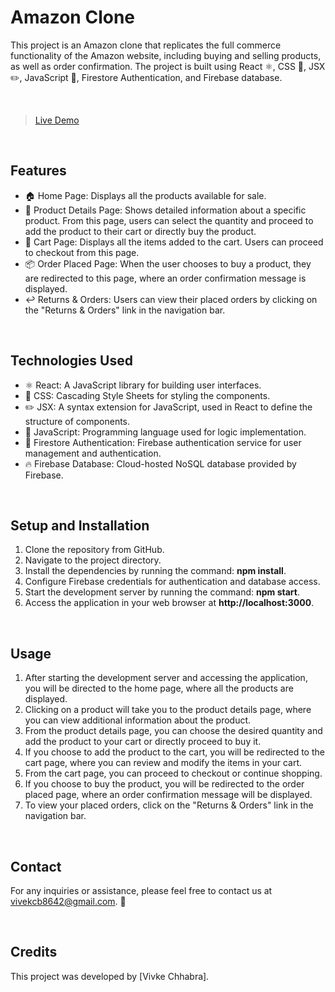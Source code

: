 # Amazon Clone

This project is an Amazon clone that replicates the full commerce functionality of the Amazon website, including buying and selling products, as well as order confirmation. The project is built using React ⚛️, CSS 🎨, JSX ✏️, JavaScript 🚀, Firestore Authentication, and Firebase database.

<br>

> [Live Demo](https://vivek-chhabra.github.io/Amazon-Clone/)

<br>

## Features

- 🏠 Home Page: Displays all the products available for sale.
- 📄 Product Details Page: Shows detailed information about a specific product. From this page, users can select the quantity and proceed to add the product to their cart or directly buy the product.
- 🛒 Cart Page: Displays all the items added to the cart. Users can proceed to checkout from this page.
- 📦 Order Placed Page: When the user chooses to buy a product, they are redirected to this page, where an order confirmation message is displayed.
- ↩️ Returns & Orders: Users can view their placed orders by clicking on the "Returns & Orders" link in the navigation bar.

<br>

## Technologies Used

- ⚛️ React: A JavaScript library for building user interfaces.
- 🎨 CSS: Cascading Style Sheets for styling the components.
- ✏️ JSX: A syntax extension for JavaScript, used in React to define the structure of components.
- 🚀 JavaScript: Programming language used for logic implementation.
- 🔐 Firestore Authentication: Firebase authentication service for user management and authentication.
- 🔥 Firebase Database: Cloud-hosted NoSQL database provided by Firebase.

<br>

## Setup and Installation

1. Clone the repository from GitHub.
2. Navigate to the project directory.
3. Install the dependencies by running the command: **npm install**.
4. Configure Firebase credentials for authentication and database access.
5. Start the development server by running the command: **npm start**.
6. Access the application in your web browser at **http://localhost:3000**.

<br>

## Usage

1. After starting the development server and accessing the application, you will be directed to the home page, where all the products are displayed.
2. Clicking on a product will take you to the product details page, where you can view additional information about the product.
3. From the product details page, you can choose the desired quantity and add the product to your cart or directly proceed to buy it.
4. If you choose to add the product to the cart, you will be redirected to the cart page, where you can review and modify the items in your cart.
5. From the cart page, you can proceed to checkout or continue shopping.
6. If you choose to buy the product, you will be redirected to the order placed page, where an order confirmation message will be displayed.
7. To view your placed orders, click on the "Returns & Orders" link in the navigation bar.

<br>

## Contact

For any inquiries or assistance, please feel free to contact us at [vivekcb8642@gmail.com](vivekcb8642@gmail.com). 📧

<br>

## Credits

This project was developed by [Vivke Chhabra].
